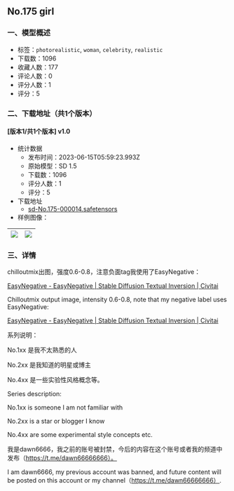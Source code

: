 ## No.175 girl
### 一、模型概述

- 标签：`photorealistic`, `woman`, `celebrity`, `realistic`
- 下载数：1096
- 收藏人数：177
- 评论人数：0
- 评分人数：1
- 评分：5

### 二、下载地址（共1个版本）

#### [版本1/共1个版本] v1.0

- 统计数据
  - 发布时间：2023-06-15T05:59:23.993Z
  - 原始模型：SD 1.5
  - 下载数：1096
  - 评分人数：1
  - 评分：5
- 下载地址
  - [sd-No.175-000014.safetensors](https://civitai.com/api/download/models/67735)
- 样例图像：

| <img src="https://image.civitai.com/xG1nkqKTMzGDvpLrqFT7WA/a3140a5c-4e83-4a1b-b197-d89b72470280/width=450/752918.jpeg" /> | <img src="https://image.civitai.com/xG1nkqKTMzGDvpLrqFT7WA/6ee9af7f-91f3-4c21-9beb-ad8cb1a7b6d6/width=450/752919.jpeg" /> |
| ---- | ---- |


### 三、详情
<p>chilloutmix出图，强度0.6-0.8，注意负面tag我使用了EasyNegative：</p><p><a target="_blank" rel="ugc" href="https://civitai.com/models/7808/easynegative">EasyNegative - EasyNegative | Stable Diffusion Textual Inversion | Civitai</a></p><p>Chilloutmix output image, intensity 0.6-0.8, note that my negative label uses EasyNegative:</p><p><a target="_blank" rel="ugc" href="https://civitai.com/models/7808/easynegative">EasyNegative - EasyNegative | Stable Diffusion Textual Inversion | Civitai</a></p><p>系列说明：</p><p>No.1xx 是我不太熟悉的人</p><p>No.2xx 是我知道的明星或博主</p><p>No.4xx 是一些实验性风格概念等。</p><p>Series description:</p><p>No.1xx is someone I am not familiar with</p><p>No.2xx is a star or blogger I know</p><p>No.4xx are some experimental style concepts etc.</p><p>我是dawn6666，我之前的账号被封禁，今后的内容在这个账号或者我的频道中发布（<a target="_blank" rel="ugc" href="https://t.me/dawn66666666）。">https://t.me/dawn66666666）。</a></p><p>I am dawn6666, my previous account was banned, and future content will be posted on this account or my channel（<a target="_blank" rel="ugc" href="https://t.me/dawn66666666）">https://t.me/dawn66666666）</a>.</p>